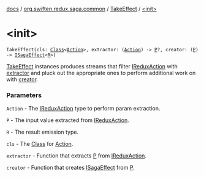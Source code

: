 [docs](../../index.md) / [org.swiften.redux.saga.common](../index.md) / [TakeEffect](index.md) / [&lt;init&gt;](./-init-.md)

# &lt;init&gt;

`TakeEffect(cls: `[`Class`](http://docs.oracle.com/javase/6/docs/api/java/lang/Class.html)`<`[`Action`](index.md#Action)`>, extractor: (`[`Action`](index.md#Action)`) -> `[`P`](index.md#P)`?, creator: (`[`P`](index.md#P)`) -> `[`ISagaEffect`](../-i-saga-effect.md)`<`[`R`](index.md#R)`>)`

[TakeEffect](index.md) instances produces streams that filter [IReduxAction](../../org.swiften.redux.core/-i-redux-action.md) with [extractor](extractor.md) and pluck out
the appropriate ones to perform additional work on with [creator](creator.md).

### Parameters

`Action` - The [IReduxAction](../../org.swiften.redux.core/-i-redux-action.md) type to perform param extraction.

`P` - The input value extracted from [IReduxAction](../../org.swiften.redux.core/-i-redux-action.md).

`R` - The result emission type.

`cls` - The [Class](http://docs.oracle.com/javase/6/docs/api/java/lang/Class.html) for [Action](index.md#Action).

`extractor` - Function that extracts [P](index.md#P) from [IReduxAction](../../org.swiften.redux.core/-i-redux-action.md).

`creator` - Function that creates [ISagaEffect](../-i-saga-effect.md) from [P](index.md#P).